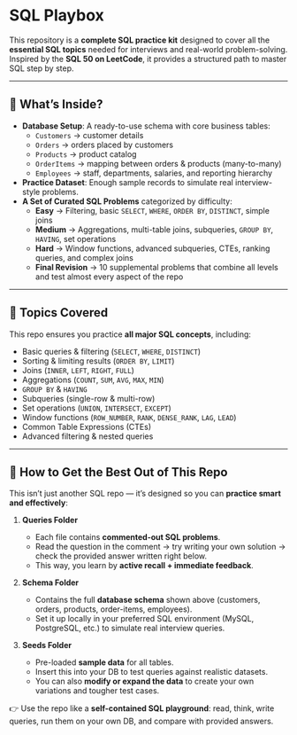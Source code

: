 # SQL Playbox

This repository is a **complete SQL practice kit** designed to cover all the **essential SQL topics** needed for interviews and real-world problem-solving. Inspired by the **SQL 50 on LeetCode**, it provides a structured path to master SQL step by step.

---

## 🔹 What’s Inside?
- **Database Setup**: A ready-to-use schema with core business tables:  
  - `Customers` → customer details  
  - `Orders` → orders placed by customers  
  - `Products` → product catalog  
  - `OrderItems` → mapping between orders & products (many-to-many)  
  - `Employees` → staff, departments, salaries, and reporting hierarchy  
- **Practice Dataset**: Enough sample records to simulate real interview-style problems.  
- **A Set of Curated SQL Problems** categorized by difficulty:  
  - **Easy** → Filtering, basic `SELECT`, `WHERE`, `ORDER BY`, `DISTINCT`, simple joins  
  - **Medium** → Aggregations, multi-table joins, subqueries, `GROUP BY`, `HAVING`, set operations  
  - **Hard** → Window functions, advanced subqueries, CTEs, ranking queries, and complex joins  
  - **Final Revision** → 10 supplemental problems that combine all levels and test almost every aspect of the repo  


---

## 🔹 Topics Covered
This repo ensures you practice **all major SQL concepts**, including:

- Basic queries & filtering (`SELECT`, `WHERE`, `DISTINCT`)  
- Sorting & limiting results (`ORDER BY`, `LIMIT`)  
- Joins (`INNER`, `LEFT`, `RIGHT`, `FULL`)  
- Aggregations (`COUNT`, `SUM`, `AVG`, `MAX`, `MIN`)  
- `GROUP BY` & `HAVING`  
- Subqueries (single-row & multi-row)  
- Set operations (`UNION`, `INTERSECT`, `EXCEPT`)  
- Window functions (`ROW_NUMBER`, `RANK`, `DENSE_RANK`, `LAG`, `LEAD`)  
- Common Table Expressions (CTEs)  
- Advanced filtering & nested queries  

---

## 🔹 How to Get the Best Out of This Repo
This isn’t just another SQL repo — it’s designed so you can **practice smart and effectively**:

1. **Queries Folder**  
   - Each file contains **commented-out SQL problems**.  
   - Read the question in the comment → try writing your own solution → check the provided answer written right below.  
   - This way, you learn by **active recall + immediate feedback**.  

2. **Schema Folder**  
   - Contains the full **database schema** shown above (customers, orders, products, order-items, employees).  
   - Set it up locally in your preferred SQL environment (MySQL, PostgreSQL, etc.) to simulate real interview queries.  

3. **Seeds Folder**  
   - Pre-loaded **sample data** for all tables.  
   - Insert this into your DB to test queries against realistic datasets.  
   - You can also **modify or expand the data** to create your own variations and tougher test cases.  

👉 Use the repo like a **self-contained SQL playground**: read, think, write queries, run them on your own DB, and compare with provided answers.  
